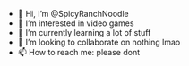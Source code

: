 - 👋 Hi, I’m @SpicyRanchNoodle
- 👀 I’m interested in video games
- 🌱 I’m currently learning a lot of stuff
- 💞️ I’m looking to collaborate on nothing lmao
- 📫 How to reach me: please dont 

<!---
SpicyRanchNoodle/SpicyRanchNoodle is a ✨ special ✨ repository because its `README.md` (this file) appears on your GitHub profile.
You can click the Preview link to take a look at your changes.
--->
